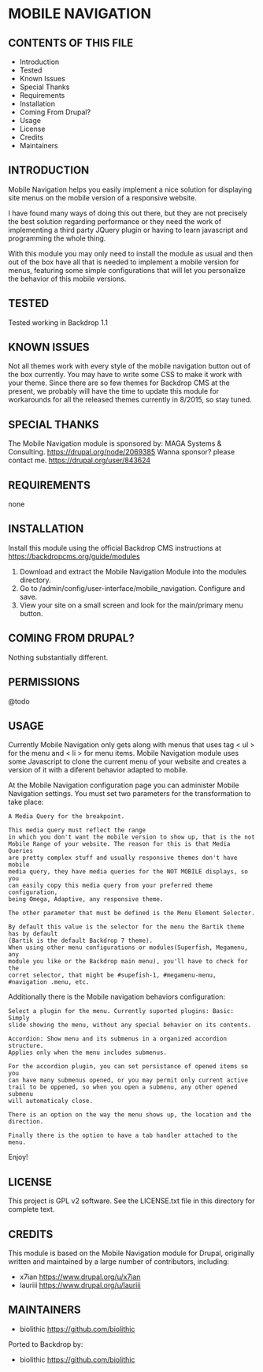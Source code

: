 MOBILE NAVIGATION
===================

CONTENTS OF THIS FILE
---------------------

 - Introduction
 - Tested
 - Known Issues
 - Special Thanks
 - Requirements
 - Installation
 - Coming From Drupal?
 - Usage
 - License
 - Credits
 - Maintainers

INTRODUCTION
------------

Mobile Navigation helps you easily implement a nice solution for displaying site menus on the mobile version of a responsive website.

I have found many ways of doing this out there, but they are not precisely the best solution regarding performance or they need the work of implementing a third party JQuery plugin or having to learn javascript and programming the whole thing.

With this module you may only need to install the module as usual and then out of the box have all that is needed to implement a mobile version for menus, featuring some simple configurations that will let you personalize the behavior
of this mobile versions.

TESTED
-----

Tested working in Backdrop 1.1

KNOWN ISSUES
---------------------

Not all themes work with every style of the mobile navigation button out of the box currently.  You may have to write some CSS to make it work with your theme.  Since there are so few themes for Backdrop CMS at the present, we probably will have the time to update this module for workarounds for all the released themes currently in 8/2015, so stay tuned.

SPECIAL THANKS
--------------

The Mobile Navigation module is sponsored by: MAGA Systems & Consulting. <https://drupal.org/node/2069385>
Wanna sponsor? please contact me. <https://drupal.org/user/843624>

REQUIREMENTS
------------

none

INSTALLATION
------------

Install this module using the official Backdrop CMS instructions at https://backdropcms.org/guide/modules

1. Download and extract the Mobile Navigation Module into the modules directory.
2. Go to /admin/config/user-interface/mobile_navigation. Configure and save.
3. View your site on a small screen and look for the main/primary menu button.

COMING FROM DRUPAL?
-------------------

Nothing substantially different.

PERMISSIONS
------------

@todo


USAGE
-----

Currently Mobile Navigation only gets along with menus that uses tag < ul > for
the menu and < li > for menu items.
Mobile Navigation module uses some Javascript to clone the current menu of your
website and creates a version of it with a diferent behavior adapted to mobile.

At the Mobile Navigation configuration page you can administer Mobile
Navigation settings.
You must set two parameters for the transformation to take place:

    A Media Query for the breakpoint.

    This media query must reflect the range
    in which you don't want the mobile version to show up, that is the not
    Mobile Range of your website. The reason for this is that Media Queries
    are pretty complex stuff and usually responsive themes don't have mobile
    media query, they have media queries for the NOT MOBILE displays, so you
    can easily copy this media query from your preferred theme configuration,
    being Omega, Adaptive, any responsive theme.

    The other parameter that must be defined is the Menu Element Selector.

    By default this value is the selector for the menu the Bartik theme has by default
    (Bartik is the default Backdrop 7 theme).
    When using other menu configurations or modules(Superfish, Megamenu, any
    module you like or the Backdrop main menu), you'll have to check for the
    corret selector, that might be #supefish-1, #megamenu-menu,
    #navigation .menu, etc.

Additionally there is the Mobile navigation behaviors configuration:

    Select a plugin for the menu. Currently suported plugins: Basic: Simply
    slide showing the menu, without any special behavior on its contents.

    Accordion: Show menu and its submenus in a organized accordion structure.
    Applies only when the menu includes submenus.

    For the accordion plugin, you can set persistance of opened items so you
    can have many submenus opened, or you may permit only current active
    trail to be oppened, so when you open a submenu, any other opened submenu
    will automaticaly close.

    There is an option on the way the menu shows up, the location and the
    direction.

    Finally there is the option to have a tab handler attached to the menu.

Enjoy!

LICENSE
-------

This project is GPL v2 software. See the LICENSE.txt file in this directory for complete text.

CREDITS
-----------

This module is based on the Mobile Navigation module for Drupal, originally written and maintained by a large number of contributors, including:

- x7ian <https://www.drupal.org/u/x7ian>
- lauriii <https://www.drupal.org/u/lauriii>

MAINTAINERS
-----------

- biolithic <https://github.com/biolithic>

Ported to Backdrop by:

 - biolithic <https://github.com/biolithic>
